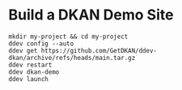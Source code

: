 # Build a DKAN Demo Site

    mkdir my-project && cd my-project
    ddev config --auto
    ddev get https://github.com/GetDKAN/ddev-dkan/archive/refs/heads/main.tar.gz
    ddev restart
    ddev dkan-demo
    ddev launch
